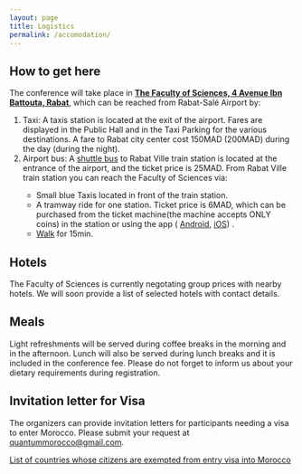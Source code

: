 ```yaml
---
layout: page
title: Logistics
permalink: /accomodation/
---
```


## How to get here
The conference will take place in <a href="https://goo.gl/maps/bxfKYeqq2ZUMAQRC9" target="_blank">**The Faculty of Sciences, 4 Avenue Ibn Battouta, Rabat**</a>, which can be reached from Rabat-Salé Airport by:
<ol>
  <li>Taxi: A taxis station is located at the exit of the airport. Fares are displayed in the Public Hall and in the Taxi Parking for the various destinations. A fare to Rabat city center cost 150MAD (200MAD) during the day (during the night).</li>
  <li>Airport bus: A <a href="https://goo.gl/maps/momK45W11EggkRCH7" target="_blank">shuttle bus</a> to Rabat Ville train station is located at the entrance of the airport, and the ticket price is 25MAD. From Rabat Ville train station you can reach the Faculty of Sciences via:</li>
    <ul>
    <li>Small blue Taxis located in front of the train station.</li>
    <li>A tramway ride for one station. Ticket price is 6MAD, which can be purchased from the ticket machine(the machine accepts ONLY coins) in the station or using the app ( <a href="https://play.google.com/store/apps/details?id=fr.airweb.rabat&hl=en&gl=US" target="_blank">Android</a>, <a href="https://apps.apple.com/ma/app/tram-mobile/id1588746412" target="_blank">iOS</a>) .</li>
    <li><a href="https://goo.gl/maps/4zRK5LzmiiQ5wTGJ8" target="_blank">Walk</a> for 15min.</li>
    </ul> 
 </ol> 


## Hotels
The Faculty of Sciences is currently negotating group prices with nearby hotels. We will soon provide a list of selected hotels with contact details.

## Meals
Light refreshments will be served during coffee breaks in the morning and in the afternoon. Lunch will also be served during lunch breaks and it is included in the conference fee. Please do not forget to inform us about your dietary requirements during registration.

## Invitation letter for Visa
The organizers can provide invitation letters for participants needing a visa to enter Morocco. Please submit your request at quantummorocco@gmail.com.

[List of countries whose citizens are exempted from entry visa into Morocco](https://www.consulat.ma/en/list-countries-agreements-signed-morocco-abolition-visas-official-passports)
